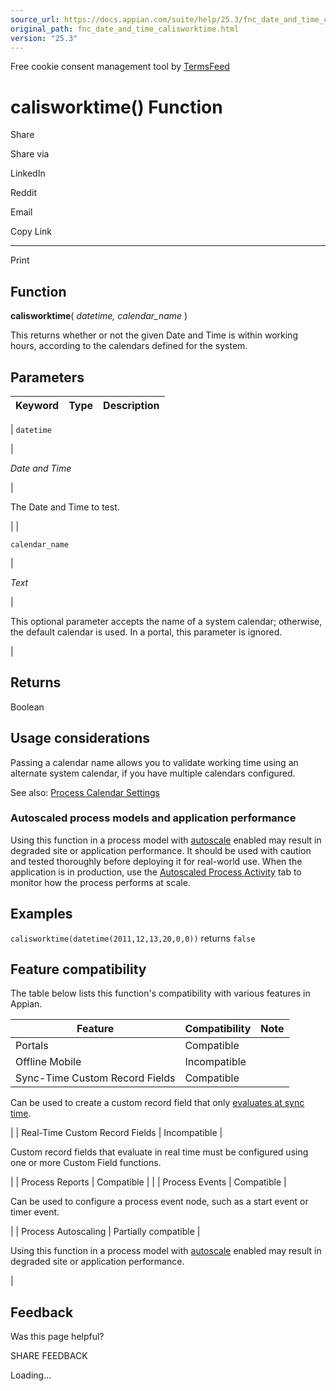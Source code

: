 ```yaml
---
source_url: https://docs.appian.com/suite/help/25.3/fnc_date_and_time_calisworktime.html
original_path: fnc_date_and_time_calisworktime.html
version: "25.3"
---
```


Free cookie consent management tool by [TermsFeed](https://www.termsfeed.com/)

# calisworktime() Function

Share

Share via

LinkedIn

Reddit

Email

Copy Link

* * *

Print

## Function

**calisworktime**( _datetime, calendar\_name_ )

This returns whether or not the given Date and Time is within working hours, according to the calendars defined for the system.

## Parameters

| Keyword | Type | Description |
| --- | --- | --- |
|
`datetime`

 |

_Date and Time_

 |

The Date and Time to test.

 |
|

`calendar_name`

 |

_Text_

 |

This optional parameter accepts the name of a system calendar; otherwise, the default calendar is used. In a portal, this parameter is ignored.

 |

## Returns

Boolean

## Usage considerations

Passing a calendar name allows you to validate working time using an alternate system calendar, if you have multiple calendars configured.

See also: [Process Calendar Settings](Process_Calendar_Settings.html)

### Autoscaled process models and application performance

Using this function in a process model with [autoscale](autoscale-processes.html) enabled may result in degraded site or application performance. It should be used with caution and tested thoroughly before deploying it for real-world use. When the application is in production, use the [Autoscaled Process Activity](monitoring-autoscaled-processes.html) tab to monitor how the process performs at scale.

## Examples

`calisworktime(datetime(2011,12,13,20,0,0))` returns `false`

## Feature compatibility

The table below lists this function's compatibility with various features in Appian.

| Feature | Compatibility | Note |
| --- | --- | --- |
| Portals | Compatible |  |
| Offline Mobile | Incompatible |  |
| Sync-Time Custom Record Fields | Compatible |
Can be used to create a custom record field that only [evaluates at sync time](custom-record-fields.html#prodlink-sync-time-evaluations).

 |
| Real-Time Custom Record Fields | Incompatible |

Custom record fields that evaluate in real time must be configured using one or more Custom Field functions.

 |
| Process Reports | Compatible |  |
| Process Events | Compatible |

Can be used to configure a process event node, such as a start event or timer event.

 |
| Process Autoscaling | Partially compatible |

Using this function in a process model with [autoscale](autoscale-processes.html) enabled may result in degraded site or application performance.

 |

## Feedback

Was this page helpful?

SHARE FEEDBACK

Loading...